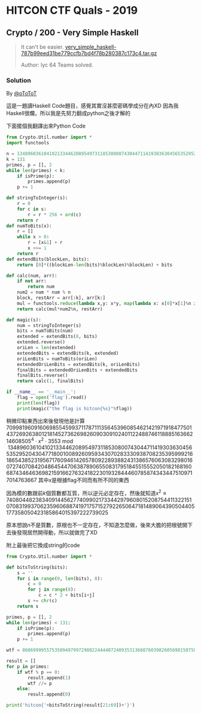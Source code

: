 # HITCON CTF Quals - 2019

## Crypto / 200 - Very Simple Haskell

>
> It can't be easier.
> [very_simple_haskell-787b99eed31be779ccfb7bd4f78b280387c173c4.tar.gz](./prob)
>
> Author: lyc
> 64 Teams solved.

### Solution

By [@oToToT](https://github.com/oToToT)

這是一題讀Haskell Code題目，感覺其實沒甚麼密碼學成分在內XD
因為我Haskell很爛，所以我是先努力翻成python之後才解的

下面擺個我翻譯出來Python Code
```python
from Crypto.Util.number import *
import functools

n = 134896036104102133446208954973118530800743044711419303630456535295204304771800100892609593430702833309387082353959992161865438523195671760946142657809228938824313865760630832980160727407084204864544706387890655083179518455155520501821681606874346463698215916627632418223019328444607858743434475109717014763667
k = 131
primes, p = [], 2
while len(primes) < k:
    if isPrime(p):
        primes.append(p)
    p += 1

def stringToInteger(s):
    r = 0
    for c in s:
        r = r * 256 + ord(c)
    return r
def numToBits(x):
    r = []
    while x > 0:
        r = [x&1] + r
        x >>= 1
    return r
def extendBits(blockLen, bits):
    return [0]*((blockLen-len(bits)%blockLen)%blockLen) + bits

def calc(num, arr):
    if not arr:
        return num
    num2 = num * num % n
    block, restArr = arr[:k], arr[k:]
    mul = functools.reduce(lambda x,y: x*y, map(lambda x: x[0]*x[1]%n if x[0]!=0 else 1, zip(block, primes)))
    return calc(mul*num2%n, restArr)

def magic(s):
    num = stringToInteger(s)
    bits = numToBits(num)
    extended = extendBits(8, bits)
    extended.reverse()
    oriLen = len(extended)
    extendedBits = extendBits(k, extended)
    oriLenBits = numToBits(oriLen)
    extendedOriLenBits = extendBits(k, oriLenBits)
    finalBits = extendedOriLenBits + extendedBits
    finalBits.reverse()
    return calc(1, finalBits)

if __name__ == '__main__':
    flag = open('flag').read()
    print(len(flag))
    print(magic("the flag is hitcon{%s}"%flag))
```

稍微印點東西出來後發現他是計算
$70998196091606985545993711787111356453960854621421971918477501437269263801218145273626982609030910240112248874611888516366214608505^4 \cdot x^2 \cdot 3553\bmod{134896036104102133446208954973118530800743044711419303630456535295204304771800100892609593430702833309387082353959992161865438523195671760946142657809228938824313865760630832980160727407084204864544706387890655083179518455155520501821681606874346463698215916627632418223019328444607858743434475109717014763667}$
其中$x$是根據flag不同而有所不同的東西

因為模的數跟前$k$個質數都互質，所以逆元必定存在，然後就知道$x^2\equiv 7408044823834091445627740990217334429796080152087544113221510708319937062359606887419717571527922650647181489064390504405177358050423185864015397222739025$

原本想說$n$不是質數，原根也不一定存在，不知道怎麼做，後來大膽的把根號開下去後發現居然開得動，所以就做完了XD

附上最後把它換成string的code
```python
from Crypto.Util.number import *

def bitsToString(bits):
    s = ''
    for i in range(0, len(bits), 8):
        c = 0
        for j in range(8):
            c = c * 2 + bits[i+j]
        s += chr(c)
    return s

primes, p = [], 2
while len(primes) < 131:
    if isPrime(p):
        primes.append(p)
    p += 1

wtf = 86069999557535094979972980224444072409353136887603982605698150750263262001655

result = []
for p in primes:
    if wtf % p == 0:
        result.append(1)
        wtf //= p
    else:
        result.append(0)

print('hitcon{'+bitsToString(result[21:69])+'}')
```
